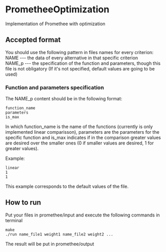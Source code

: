 # PrometheeOptimization
Implementation of Promethee with optimization

## Accepted format

You should use the following pattern in files names for every criterion: <br>
NAME --- the data of every alternative in that specific criterion <br>
NAME_p --- the specification of the function and parameters, though this file is not obligatory (If it's not specified, default values are going to be used)

### Function and parameters specification

The NAME_p content should be in the following format:

```
function_name
parameters
is_max
```
In which function_name is the name of the functions (currently is only implemented linear comparisson), parameters are the parameters for the specific function and is_max indicates if in the comparison greater values are desired over the smaller ones (0 if smaller values are desired, 1 for greater values).

Example:
```
linear
1
1
```

This example corresponds to the default values of the file.


## How to run
Put your files in promethee/input and execute the following commands in terminal
```
make
./run name_file1 weight1 name_file2 weight2 ...
```
The result will be put in promethee/output
